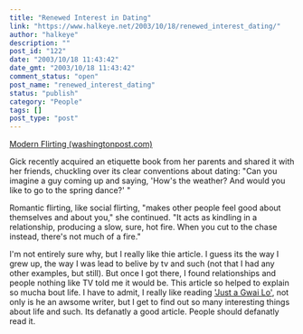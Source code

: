 ```yaml
---
title: "Renewed Interest in Dating"
link: "https://www.halkeye.net/2003/10/18/renewed_interest_dating/"
author: "halkeye"
description: ""
post_id: "122"
date: "2003/10/18 11:43:42"
date_gmt: "2003/10/18 11:43:42"
comment_status: "open"
post_name: "renewed_interest_dating"
status: "publish"
category: "People"
tags: []
post_type: "post"
---
```


[Modern Flirting (washingtonpost.com)](http://www.washingtonpost.com/ac2/wp-dyn/A32799-2003Oct15)

Gick recently acquired an etiquette book from her parents and shared it with her friends, chuckling over its clear conventions about dating: "Can you imagine a guy coming up and saying, 'How's the weather? And would you like to go to the spring dance?' "

Romantic flirting, like social flirting, "makes other people feel good about themselves and about you," she continued. "It acts as kindling in a relationship, producing a slow, sure, hot fire. When you cut to the chase instead, there's not much of a fire."

I'm not entirely sure why, but I really like thie article. I guess its the way I grew up, the way I was lead to belive by tv and such (not that I had any other examples, but still). But once I got there, I found relationships and people nothing like TV told me it would be. This article so helped to explain so mucha bout life. I have to admit, I really like reading ['Just a Gwai Lo'](http://www.justagwailo.com/), not only is he an awsome writer, but I get to find out so many interesting things about life and such. Its defanatly a good article. People should defanatly read it.